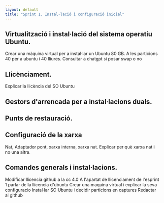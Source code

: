 ```yaml
---
layout: default
title: "Sprint 1. Instal·lació i configuració inicial"
---
```


## Virtualització i instal·lació del sistema operatiu Ubuntu.
Crear una màquina virtual per a instal·lar un Ubuntu 80 GB. A les particions 40 per a ubuntu i 40 lliures. Consultar a chatgpt si posar swap o no
## Llicènciament.
Explicar la llicència del SO Ubuntu 
## Gestors d'arrencada per a instal·lacions duals.
## Punts de restauració.
## Configuració de la xarxa
Nat, Adaptador pont, xarxa interna, xarxa nat. Explicar per què xarxa nat i no una altra. 
## Comandes generals i instal·lacions.

Modificar llicencia github a la cc 4.0 
A l'apartat de llicenciament de l'esprint 1 parlar de la llicencia d'ubuntu 
Crear una maquina virtual i explicar la seva configuracio
Instal·lar SO Ubuntu i decidir particions en captures
Redactar al github
